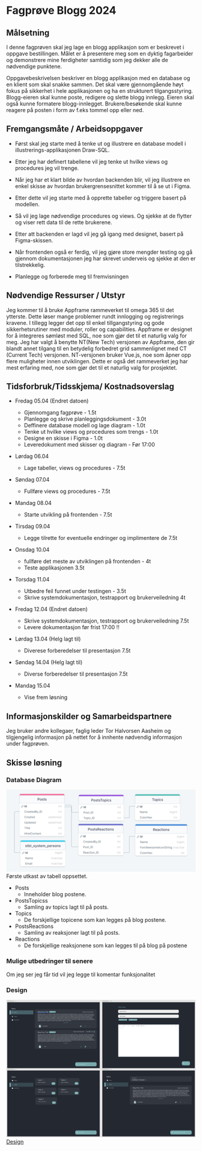 # Fagprøve Blogg 2024
## Målsetning 
I denne fagprøven skal jeg lage en blogg applikasjon som er beskrevet i oppgave bestillingen. Målet er å presentere meg som en dyktig fagarbeider og demonstrere mine ferdigheter samtidig som jeg dekker alle de nødvendige punktene. 

Oppgavebeskrivelsen beskriver en blogg applikasjon med en database og en klient som skal snakke sammen. Det skal være gjennomgående høyt fokus på sikkerhet i hele applikasjonen og ha en strukturert tilgangsstyring. Blogg-eieren skal kunne poste, redigere og slette blogg innlegg. Eieren skal også kunne formatere blogg-innlegget. Brukere/besøkende skal kunne reagere på posten i form av f.eks tommel opp eller ned. 

## Fremgangsmåte / Arbeidsoppgaver 

- Først skal jeg starte med å tenke ut og illustrere en database modell i illustrerings-applikasjonen Draw-SQL. 

- Etter jeg har definert tabellene vil jeg tenke ut hvilke views og procedures jeg vil trenge. 

- Når jeg har et klart bilde av hvordan backenden blir, vil jeg illustrere en enkel skisse av hvordan brukergrensesnittet kommer til å se ut i Figma. 

- Etter dette vil jeg starte med å opprette tabeller og triggere basert på modellen. 

- Så vil jeg lage nødvendige procedures og views. Og sjekke at de flytter og viser rett data til de rette brukerene. 

- Etter att backenden er lagd vil jeg gå igang med designet, basert på Figma-skissen. 

- Når frontenden også er ferdig, vil jeg gjøre store mengder testing og gå gjennom dokumentasjonen jeg har skrevet underveis og sjekke at den er tilstrekkelig. 

- Planlegge og forberede meg til fremvisningen

## Nødvendige Ressurser / Utstyr

Jeg kommer til å bruke Appframe rammeverket til omega 365 til det ytterste. Dette løser mange problemer rundt innlogging og registrerings kravene. I tillegg legger det opp til enkel tillgangstyring og gode sikkerhetsrutiner med moduler, roller og capabilities. Appframe er designet for å integreres sømløst med SQL, noe som gjør det til et naturlig valg for meg. Jeg har valgt å benytte NT(New Tech) versjonen av Appframe, den gir blandt annet tilgang til en betydelig forbedret grid sammenlignet med CT (Current Tech) versjonen. NT-versjonen bruker Vue.js, noe som åpner opp flere muligheter innen utviklingen. Dette er også det rammeverket jeg har mest erfaring med, noe som gjør det til et naturlig valg for prosjektet. 

## Tidsforbruk/Tidsskjema/ Kostnadsoverslag 

- Fredag 05.04 (Endret datoen)
    - Gjennomgang fagprøve - 1.5t
    - Planlegge og skrive planleggingsdokument - 3.0t
    - Deffinere database modell og lage diagram - 1.0t
    - Tenke ut hvilke views og procedures som trengs - 1.0t
    - Designe en skisse i Figma - 1.0t
    - Leveredokument med skisser og diagram - Før 17:00

- Lørdag 06.04
    - Lage tabeller, views og procedures - 7.5t

- Søndag 07.04
    - Fullføre views og procedures - 7.5t

- Mandag 08.04
    - Starte utvikling på frontenden - 7.5t

- Tirsdag 09.04
    - Legge tilrette for eventuelle endringer og implimentere de 7.5t
       
- Onsdag 10.04
    - fullføre det meste av utviklingen på frontenden - 4t
    - Teste applikasjonen 3.5t

- Torsdag 11.04
    - Utbedre feil funnet under testingen - 3.5t
    - Skrive systemdokumentasjon, testrapport og brukerveiledning 4t

- Fredag 12.04 (Endret datoen)
  - Skrive systemdokumentasjon, testrapport og brukerveiledning 7.5t
  - Levere dokumentasjon før frist 17:00 !!
- Lørdag 13.04 (Helg lagt til)
    - Diverese forberedelser til presentasjon 7.5t

- Søndag 14.04 (Helg lagt til)
    - Diverse forberedelser til presentasjon 7.5t

- Mandag 15.04
    - Vise frem løsning
 
## Informasjonskilder og Samarbeidspartnere 
Jeg bruker andre kollegaer, faglig leder Tor Halvorsen Aasheim og tilgjengelig informasjon på nettet for å innhente nødvendig informasjon under fagprøven.

## Skisse løsning
### Database Diagram
![Database Diagram Bilde](Images/DatabaseDiagramCurrent.png)
Første utkast av tabell oppsettet.
- Posts
    - Inneholder blog postene.
- PostsTopicss
    - Samling av topics lagt til på posts.
- Topics
    - De forskjellige topicene som kan legges på blog postene.
- PostsReactions
    - Samling av reaksjoner lagt til på posts.
- Reactions
    - De forskjellige reaksjonene som kan legges til på blog på postene

### Mulige utbedringer til senere
Om jeg ser jeg får tid vil jeg legge til komentar funksjonalitet

### Design
![Design Bilde](Images/BloggDesign.png)
[Design](https://www.figma.com/file/CWxLCBezZVCWnglBLJnA6U/Blogg?type=design&node-id=0%3A1&mode=design&t=6h6lab6enwfteIdu-1)

